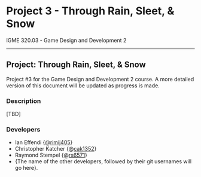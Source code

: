 # Project 3 - Through Rain, Sleet, & Snow #
IGME 320.03 - Game Design and Development 2
*****

## Project: Through Rain, Sleet, & Snow
Project #3 for the Game Design and Development 2 course. A more detailed version of this document will be updated as progress is made.

### Description
[TBD]

### Developers
- Ian Effendi {@[rimij405](https://github.com/rimij405)}
- Christopher Katcher {@[cak1352](https://github.com/Chris-Katcher)}
- Raymond Stempel {@[rs6571](https://github.com/RayJayBae)}
- {The name of the other developers, followed by their git usernames will go here}.
